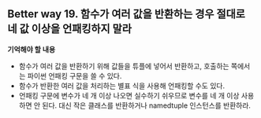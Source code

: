 ## Better way 19. 함수가 여러 값을 반환하는 경우 절대로 네 값 이상을 언패킹하지 말라

**기억해야 할 내용**
- 함수가 여러 값을 반환하기 위해 값들을 튜플에 넣어서 반환하고, 호출하는 쪽에서는 파이썬 언패킹 구문을 쓸 수 있다.
- 함수가 반환한 여러 값을 처리하는 별표 식을 사용해 언패킹할 수도 있다.
- 언패킹 구문에 변수가 네 개 이상 나오면 실수하기 쉬우므로 변수를 네 개 이상 사용하면 안 된다. 대신 작은 클래스를 반환하거나 namedtuple 인스턴스를 반환하라.